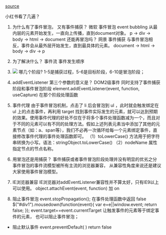 [source](https://juejin.cn/post/6844903834075021326)

小红书看了几遍？

1. 为什么有了事件冒泡， 又有事件捕获？
    微软 事件冒泡  event bubbling 从最内层的元素开始发生，一直向上传播，直到document对象。
    p -> div -> body -> html -> document  还能再冒泡吗？
    网景  事件捕获 
    与事件冒泡相反，事件会从最外层开始发生，直到最具体的元素。
    document -> html -> body -> div -> p

2. 为了解决什么？ 
    事件流 事件发生顺序

3. ![](https://p1-jj.byteimg.com/tos-cn-i-t2oaga2asx/gold-user-assets/2019/4/16/16a2654b0dd928ef~tplv-t2oaga2asx-watermark.awebp)
    哪几个阶段?
    1-5是捕获过程，5-6是目标阶段，6-10是冒泡阶段；

4. addEventListener 第三个参数的意义是？
    DOM2级事件  同时支持了事件捕获阶段和事件冒泡阶段
    element.addEventListener(event, function, useCapture)
    在那个阶段处理函数 
5. 事件代理
    由于事件冒泡机制，点击了 li 后会冒泡到 ul ，此时就会触发绑定在 ul 上的点击事件，再利用 target 找到事件实际发生的元素，就可以达到预期的效果。使用事件代理的好处不仅在于将多个事件处理函数减为一个，而且对于不同的元素可以有不同的处理方法。假如上述列表元素当中添加了其他的元素节点（如：a、span等），我们不必再一次循环给每一个元素绑定事件，直接修改事件代理的事件处理函数即可。
    （1）toLowerCase() 方法用于把字符串转换为小写。语法：stringObject.toLowerCase()
    （2）nodeName 属性指定节点的节点名称。

6. 用冒泡还是用捕获？
    事件捕获或者事件冒泡阶段处理并没有明显的优劣之分
    事件冒泡的事件流模型被所有主流的浏览器兼容，
    从兼容性角度来说还是建议大家使用事件冒泡模型。
7. IE浏览器兼容
    IE浏览器对addEventListener兼容性并不算太好，只有IE9以上可以使用。
    object.attachEvent(event, function)  加 on 

8. 阻止事件冒泡
    event.stopPropagation();
    在事件处理函数中返回 false 
    $("#div1").mousedown(function(event){
    var e=e||window.event;
    return false;
    });
    event.target==event.currentTarget 让触发事件的元素等于绑定事件的元素，
    也可以阻止事件冒泡；

- 阻止默认事件
    event.preventDefault( )
    return false